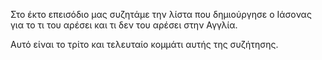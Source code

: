 Στο έκτο επεισόδιο μας συζητάμε την λίστα που δημιούργησε ο Ιάσoνας για το τι του αρέσει και τι δεν του αρέσει στην Αγγλία.

Αυτό είναι το τρίτο και τελευταίο κομμάτι αυτής της συζήτησης.
